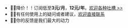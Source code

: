 - 🎉🎉降价！！订阅低至**3元/月**，**12元/年**。[欢迎各种吐槽 >>](https://wj.qq.com/s2/13367667/14de/)
- 📧📧有任何使用上的疑问或者建议，[欢迎直接联系](mailto:codeloverql@gmail.com)
- 💬💬你的反馈是我们最大的动力